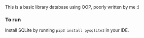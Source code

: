 This is a basic library database using OOP, poorly written by me :)

### To run

Install SQLite by running `pip3 install pysqlite3` in your IDE.
